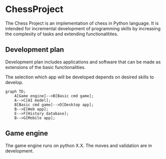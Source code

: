 # ChessProject
The Chess Project is an implementation of chess in Python language. It is intended for incremental development of programming skills by increasing the complexity of tasks and extending functionalitites.

## Development plan
Development plan includes applications and software that can be made as extensions of the basic functionalities.

The selection which app will be developed depends on desired skills to develop.

```mermaid
graph TD;
    A[Game engine]-->B[Basic cmd game];
    A-->C[AI model];
    B[Basic cmd game]-->D[Desktop app];
    B-->E[Web app];
    E-->F[History database];
    B-->G[Mobile app];
```

## Game engine
The game engine runs on python X.X. The moves and validation are in development.
